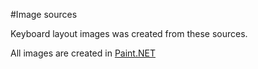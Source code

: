 #Image sources

Keyboard layout images was created from these sources.

All images are created in [Paint.NET](http://getpaint.net)
